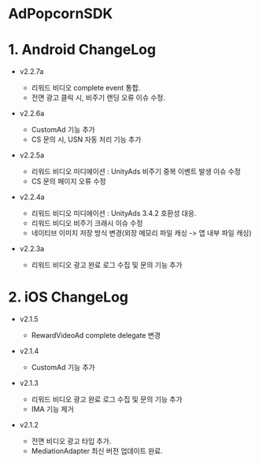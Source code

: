 # AdPopcornSDK
  # 1. Android ChangeLog
  - v2.2.7a
    * 리워드 비디오 complete event 통합.
    * 전면 광고 클릭 시, 비주기 랜딩 오류 이슈 수정.
    
  - v2.2.6a
    * CustomAd 기능 추가
    * CS 문의 시, USN 자동 처리 기능 추가
  
  - v2.2.5a
    * 리워드 비디오 미디에이션 : UnityAds 비주기 중복 이벤트 발생 이슈 수정
    * CS 문의 페이지 오류 수정
  
  - v2.2.4a
    * 리워드 비디오 미디에이션 : UnityAds 3.4.2 호환성 대응.
    * 리워드 비디오 비주기 크래시 이슈 수정
    * 네이티브 이미지 저장 방식 변경(외장 메모리 파일 캐싱 -> 앱 내부 파일 캐싱)
  
  - v2.2.3a
    * 리워드 비디오 광고 완료 로그 수집 및 문의 기능 추가

  # 2. iOS ChangeLog
  - v2.1.5
    * RewardVideoAd complete delegate 변경
    
  - v2.1.4
    * CustomAd 기능 추가
    
  - v2.1.3
    * 리워드 비디오 광고 완료 로그 수집 및 문의 기능 추가
    * IMA 기능 제거
    
  - v2.1.2
    * 전면 비디오 광고 타입 추가.
    * MediationAdapter 최신 버전 업데이트 완료.
   
